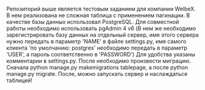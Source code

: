 Репозиторий выше является тестовым заданием для компании WelbeX. В нем реализована не сложная таблица с применением пагинации. В качестве базы данных использовал PostgreSQL. Для совместной работы необходимо использовать pgAdmin 4 v6 (В нем же необходимо зарегистрировать базу данных на отдельный сервер, имя этого сервера нужно передать в параметр 'NAME' в файле settings.py, имя самого клиента 'по умолчанию: postgres' необходимо передать в параметр 'USER', а пароль соответственно в 'PASSWORD') Для удобства указаны комментарии в settings.py. После необходимо произвести миграцию. Сначала python manage.py makemigrations tablepage, а после python manage.py migrate. После, можно запускать сервер и наслаждаться таблицей!
